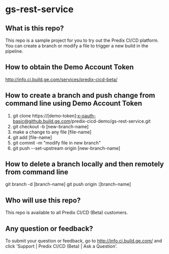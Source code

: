 # gs-rest-service

## What is this repo?
This repo is a sample project for you to try out the Predix CI/CD platform. You can create a branch or modify a file to trigger a new build in the pipeline.

## How to obtain the Demo Account Token
http://info.ci.build.ge.com/services/predix-cicd-beta/

## How to create a branch and push change from command line using Demo Account Token
1. git clone https://[demo-token]:x-oauth-basic@github.build.ge.com/predix-cicd-demo/gs-rest-service.git 
2. git checkout -b [new-branch-name]
3. make a change to any file [file-name]
4. git add [file-name]
5. git commit -m "modify file in new branch"
6. git push --set-upstream origin [new-branch-name]

## How to delete a branch locally and then remotely from command line
git branch -d [branch-name]
git push origin :[branch-name]

## Who will use this repo?
This repo is available to all Predix CI/CD (Beta) customers. 

## Any question or feedback?
To submit your question or feedback, go to http://info.ci.build.ge.com/ and click 'Support | Predix CI/CD (Beta) | Ask a Question'.
